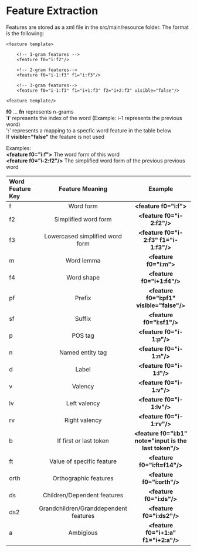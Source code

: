 
  

# Feature Extraction 
Features are stored as a xml file in the src/main/resource folder. The format is the following: 
	
	 
	<feature template>
	
		<!-- 1-gram features -->
		<feature f0="i:f2"/>
		
		<!-- 2-gram features-->
		<feature f0="i-1:f3" f1="i:f3"/>

		<!-- 3-gram features-->
		<feature f0="i-1:f3" f1="i+1:f3" f2="i+2:f3" visible="false"/>
	
	<feature template/>
	 
**f0** ... **fn** represents n-grams   
'**i**' represents the index of the word (Example: i-1 represents the previous word)  
'**:**' represents a mapping to a specfic word feature in the table below  
If **visible="false"** the feature is not used

Examples:   
	**\<feature f0="i:f">** The word form of this word   
	**\<feature f0="i-2:f2"/>** The simplified word form of the previous previous word
 




| Word Feature Key  | Feature Meaning  | Example |
|:------------- |:---------------:| :---------------------:|
| f    | Word form | **\<feature f0="i:f">** |
| f2      | Simplified word form      | **\<feature f0="i-2:f2"/>** |
| f3 | Lowercased simplified word form        |  **\<feature f0="i-2:f3" f1="i-1:f3"/>** |
| m | Word lemma        | **\<feature f0="i:m">**  |
| f4 | Word shape | 	**\<feature f0="i+1:f4"/>**|
| pf | Prefix        |  **\<feature f0="i:pf1" visible="false"/>** |
| sf | Suffix        |  **\<feature f0="i:sf1"/>** |
| p | POS tag     		|  **\<feature f0="i-1:p"/>** |
| n | Named entity tag |  **\<feature f0="i-1:n"/>**|
| d | Label        | **\<feature f0="i-1:l"/>** |
| v | Valency        | **\<feature f0="i-1:v"/>**|
| lv | Left valency        |  **\<feature f0="i-1:lv"/>**|
| rv | Right valency      | **\<feature f0="i-1:rv"/>** |
| b | If first or last token | 	**\<feature f0="i:b1" note="input is the last token"/>** |
| ft | Value of specific feature |  **\<feature f0="i:ft=f14"/>** |
| orth | Orthographic features |  **\<feature f0="i:orth"/>**|
| ds | Children/Dependent features |  **\<feature f0="i:ds"/>**|
| ds2 | Grandchildren/Granddependent features |  **\<feature f0="i:ds2"/>**|
| a | Ambigious |  **\<feature f0="i+1:a" f1="i+2:a"/>**|
